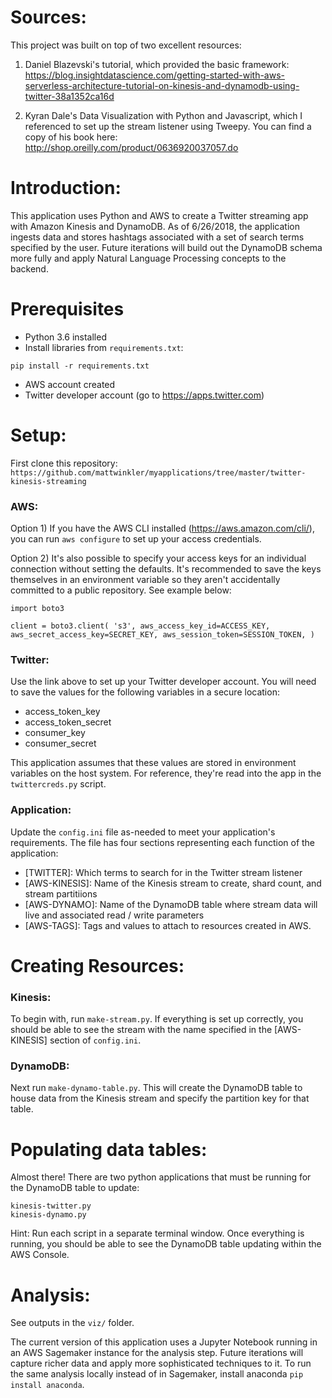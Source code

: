 
# Sources:

This project was built on top of two excellent resources:  

1) Daniel Blazevski's tutorial, which provided the basic framework:  
https://blog.insightdatascience.com/getting-started-with-aws-serverless-architecture-tutorial-on-kinesis-and-dynamodb-using-twitter-38a1352ca16d

2) Kyran Dale's Data Visualization with Python and Javascript, which I referenced to set up the stream listener using Tweepy.  You can find a copy of his book here:  http://shop.oreilly.com/product/0636920037057.do

# Introduction:  

This application uses Python and AWS to create a Twitter streaming app with Amazon Kinesis and DynamoDB.  As of 6/26/2018, the application ingests data and stores hashtags associated with a set of search terms specified by the user.  Future iterations will build out the DynamoDB schema more fully and apply Natural Language Processing concepts to the backend.  

# Prerequisites  

* Python 3.6 installed
* Install libraries from `requirements.txt`:  

`pip install -r requirements.txt`  

* AWS account created
* Twitter developer account (go to https://apps.twitter.com)

# Setup:

First clone this repository: `https://github.com/mattwinkler/myapplications/tree/master/twitter-kinesis-streaming`

### AWS:

Option 1) If you have the AWS CLI installed (https://aws.amazon.com/cli/), you can run `aws configure` to set up your access credentials.  

Option 2) It's also possible to specify your access keys for an individual connection without setting the defaults.  It's recommended to save the keys themselves in an environment variable so they aren't accidentally committed to a public repository.  See example below:  

`import boto3`

`client = boto3.client(
    's3',
    aws_access_key_id=ACCESS_KEY,
    aws_secret_access_key=SECRET_KEY,
    aws_session_token=SESSION_TOKEN,
)`

### Twitter:

Use the link above to set up your Twitter developer account.  You will need to save the values for the following variables in a secure location:  

* access_token_key
* access_token_secret
* consumer_key
* consumer_secret

This application assumes that these values are stored in environment variables on the host system.  For reference, they're read into the app in the `twittercreds.py` script.

### Application:

Update the `config.ini` file as-needed to meet your application's requirements.  The file has four sections representing each function of the application:

* [TWITTER]: Which terms to search for in the Twitter stream listener
* [AWS-KINESIS]: Name of the Kinesis stream to create, shard count, and stream partitiions
* [AWS-DYNAMO]: Name of the DynamoDB table where stream data will live and associated read / write parameters
* [AWS-TAGS]: Tags and values to attach to resources created in AWS.

# Creating Resources:

### Kinesis:

To begin with, run `make-stream.py`.  If everything is set up correctly, you should be able to see the stream with the name specified in the [AWS-KINESIS] section of `config.ini`.  

### DynamoDB:

Next run `make-dynamo-table.py`.  This will create the DynamoDB table to house data from the Kinesis stream and specify the partition key for that table.

# Populating data tables:

Almost there!  There are two python applications that must be running for the DynamoDB table to update:

`kinesis-twitter.py`  
`kinesis-dynamo.py`

Hint: Run each script in a separate terminal window.  Once everything is running, you should be able to see the DynamoDB table updating within the AWS Console.  

# Analysis:

See outputs in the `viz/` folder.

The current version of this application uses a Jupyter Notebook running in an AWS Sagemaker instance for the analysis step. Future iterations will capture richer data and apply more sophisticated techniques to it.  To run the same analysis locally instead of in Sagemaker, install anaconda `pip install anaconda`.

